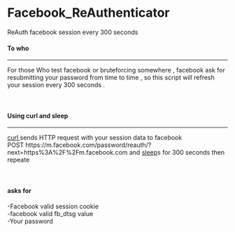 # Facebook_ReAuthenticator
ReAuth facebook session  every 300 seconds


<h4>To who</h4>
<hr/>
  For those Who test facebook or bruteforcing somewhere , facebook ask for resubmitting your password from time to time , so this script will refresh your session every 300 seconds .
  
  
  <br />
  <br />
  <br />
  
<h4>Using curl and sleep</h4><hr/>
  <a href='https://www.wikiwand.com/en/CURL' > curl </a> sends HTTP request with your session data to facebook <br />
  POST https://m.facebook.com/password/reauth/?next=https%3A%2F%2Fm.facebook.com
  and <a href='http://ss64.com/bash/sleep.html' >sleep</a>s for 300 seconds then repeate
  
  
  <br />
  <br />
  <br />
<h4>asks for </h4>
  -Facebook valid session cookie <br />
  -facebook valid fb_dtsg value<br />
  -Your password<br />
